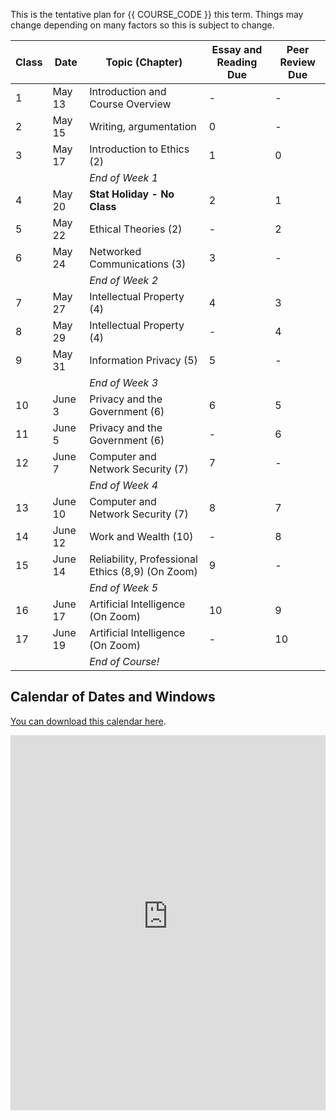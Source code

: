 This is the tentative plan for {{ COURSE_CODE }} this term.
Things may change depending on many factors so this is subject to change.

| Class | Date    | Topic (Chapter)                                  | Essay and Reading Due | Peer Review Due |
|-------|---------|--------------------------------------------------|-----------------------|-----------------|
| 1     | May 13  | Introduction and Course Overview                 | -                     | -               |
| 2     | May 15  | Writing, argumentation                           | 0                     | -               |
| 3     | May 17  | Introduction to Ethics (2)                       | 1                     | 0               |
|       |         | *End of Week 1*                                  |                       |                 |
| 4     | May 20  | **Stat Holiday - No Class**                      | 2                     | 1               |
| 5     | May 22  | Ethical Theories (2)                             | -                     | 2               |
| 6     | May 24  | Networked Communications (3)                     | 3                     | -               |
|       |         | *End of Week 2*                                  |                       |                 |
| 7     | May 27  | Intellectual Property (4)                        | 4                     | 3               |
| 8     | May 29  | Intellectual Property (4)                        | -                     | 4               |
| 9     | May 31  | Information Privacy (5)                          | 5                     | -               |
|       |         | *End of Week 3*                                  |                       |                 |
| 10    | June 3  | Privacy and the Government (6)                   | 6                     | 5               |
| 11    | June 5  | Privacy and the Government (6)                   | -                     | 6               |
| 12    | June 7  | Computer and Network Security (7)                | 7                     | -               |
|       |         | *End of Week 4*                                  |                       |                 |
| 13    | June 10 | Computer and Network Security (7)                | 8                     | 7               |
| 14    | June 12 | Work and Wealth (10)                             | -                     | 8               |
| 15    | June 14 | Reliability, Professional Ethics (8,9) (On Zoom) | 9                     | -               |
|       |         | *End of Week 5*                                  |                       |                 |
| 16    | June 17 | Artificial Intelligence (On Zoom)                | 10                    | 9               |
| 17    | June 19 | Artificial Intelligence (On Zoom)                | -                     | 10              |
|       |         | *End of Course!*                                 |                       |                 |

## Calendar of Dates and Windows

[You can download this calendar here](webcal://p134-caldav.icloud.com/published/2/MTczNTA3MzQ2MTczNTA3M77mVqJVfW7xU_1BEnn2jR_KOwdBlguAaANhPYR9B93I9ufNUiscrmMnE8-DhPPHLhgfOMuZh23N6feMUBVkMFY).

<iframe id="open-web-calendar" 
    style="background:url('https://raw.githubusercontent.com/niccokunzmann/open-web-calendar/master/static/img/loaders/circular-loader.gif') center center no-repeat;"
    src="https://open-web-calendar.hosted.quelltext.eu/calendar.html?url=https%3A%2F%2Fp134-caldav.icloud.com%2Fpublished%2F2%2FMTczNTA3MzQ2MTczNTA3M77mVqJVfW7xU_1BEnn2jR_KOwdBlguAaANhPYR9B93I9ufNUiscrmMnE8-DhPPHLhgfOMuZh23N6feMUBVkMFY"
    sandbox="allow-scripts allow-same-origin allow-top-navigation"
    allowTransparency="true" scrolling="no" 
    frameborder="0" height="600px" width="100%"></iframe>